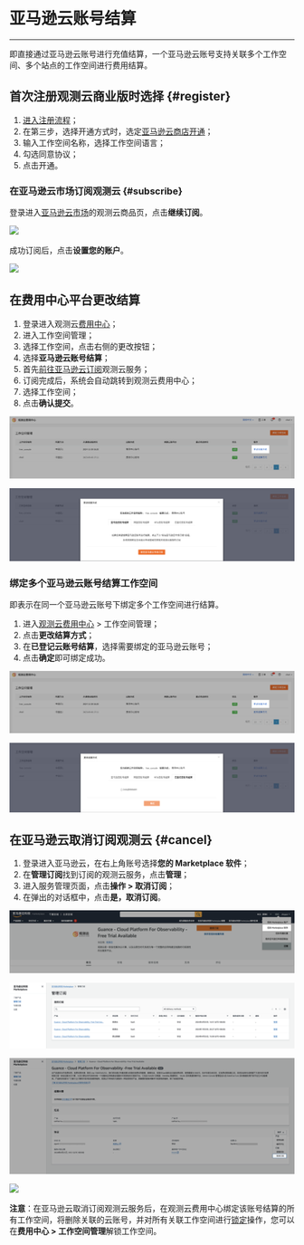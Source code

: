 # 亚马逊云账号结算
---

即直接通过亚马逊云账号进行充值结算，一个亚马逊云账号支持关联多个工作空间、多个站点的工作空间进行费用结算。

## 首次注册观测云商业版时选择 {#register}

1. [进入注册流程](../../plans/commercial-register.md)；
2. 在第三步，选择开通方式时，选定[亚马逊云商店开通](#subscribe)；
3. 输入工作空间名称，选择工作空间语言；
4. 勾选同意协议；
5. 点击开通。


### 在亚马逊云市场订阅观测云 {#subscribe}

登录进入[亚马逊云市场](https://awsmarketplace.amazonaws.cn/marketplace/pp/prodview-duyx7ds3f3cq2)的观测云商品页，点击**继续订阅**。

![](../img/8.space_4.png)

成功订阅后，点击**设置您的账户**。

![](../img/8.space_9.png)

## 在费用中心平台更改结算

1. 登录进入观测云[费用中心](https://boss.guance.com)；
2. 进入工作空间管理；
3. 选择工作空间，点击右侧的更改按钮；
4. 选择**亚马逊云账号结算**；
5. 首先[前往亚马逊云订阅](#subscribe)观测云服务；
6. 订阅完成后，系统会自动跳转到观测云费用中心；
7. 选择工作空间；
8. 点击**确认提交**。


![](../img/10.aws_change_1.png)



![](../img/15.aws_register_10.1.png)




### 绑定多个亚马逊云账号结算工作空间

即表示在同一个亚马逊云账号下绑定多个工作空间进行结算。

1. 进入[观测云费用中心](https://boss.guance.com/#/signin) > 工作空间管理；
2. 点击**更改结算方式**；
3. 在**已登记云账号结算**，选择需要绑定的亚马逊云账号；
4. 点击**确定**即可绑定成功。

![](../img/10.aws_change_1.png)

![](../img/10.aws_change_2.png)




## 在亚马逊云取消订阅观测云 {#cancel}

1. 登录进入亚马逊云，在右上角账号选择**您的 Marketplace 软件**；
2. 在**管理订阅**找到订阅的观测云服务，点击**管理**；
3. 进入服务管理页面，点击**操作 > 取消订阅**；
4. 在弹出的对话框中，点击**是，取消订阅**。

![](../img/8.space_13.png)



![](../img/8.space_14.png)


![](../img/8.space_15.png)


<img src="../../img/8.space_16.png" width="60%" >


**注意**：在亚马逊云取消订阅观测云服务后，在观测云费用中心绑定该账号结算的所有工作空间，将删除关联的云账号，并对所有关联工作空间进行[锁定](../../billing-center/workspace-management.md#workspace-lock)操作，您可以在**费用中心 > 工作空间管理**解锁工作空间。


